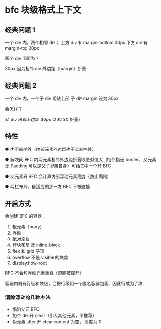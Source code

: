 # bfc 块级格式上下文

## 经典问题 1

一个 div 内，两个相邻 div；
上方 div 有 margin-bottom 30px
下方 div 有 margin-top 30px

两个 div 间距为？

30px,因为相邻 div 外边距（margin）折叠

## 经典问题 2

一个 div 内，一个子 div 紧贴上部
子 div margin 设为 30px

会怎样？

父 div 出现上边距 30px (0 和 30 折叠)

## 特性

● 内不影响外（内部元素外边距也不会影响外）

● 解决同 BFC 内两元素相邻外边距折叠取绝对值大（相邻指无 border，父元素无 Padding 可以是父子兄弟自身）可给其中一个开 BFC

● 父元素开 BFC 会计算内部浮动元素高度（防止塌陷）

● 两栏布局，自适应的那一方 BFC 不被遮挡

## 开启方式

会创建 BFC 的容器：

1. 根元素（body）
2. 浮动
3. 绝对定位
4. 行块布局 及 inline-block
5. flex 和 grid 子项
6. overflow 不是 visible 的块盒
7. display:flow-root

BFC 不会和浮动元素重叠（即能被撑开）

容器内既有行级和块级，会把行级用一个匿名容器包裹，因此行成为了块

### 清除浮动的几种办法

- 塌陷父开 BFC
- 加个 div 开 clear（引入其他元素，不推荐）
- 伪元素 after 开 clear content 为空， 高度为 0
